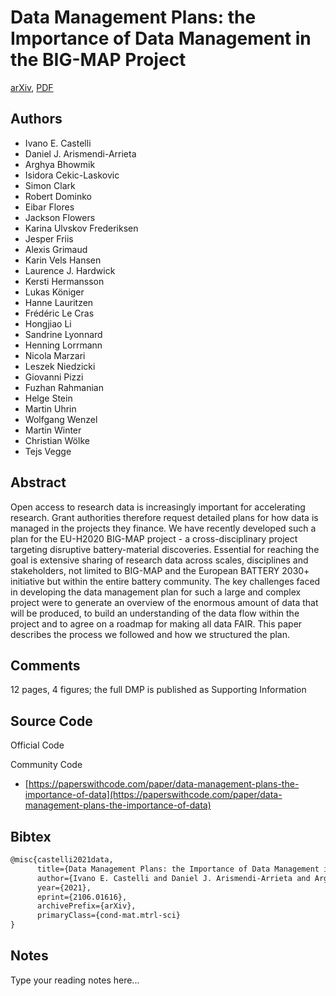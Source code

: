 
# Data Management Plans: the Importance of Data Management in the BIG-MAP Project

[arXiv](https://arxiv.org/abs/2106.01616), [PDF](https://arxiv.org/pdf/2106.01616.pdf)

## Authors

- Ivano E. Castelli
- Daniel J. Arismendi-Arrieta
- Arghya Bhowmik
- Isidora Cekic-Laskovic
- Simon Clark
- Robert Dominko
- Eibar Flores
- Jackson Flowers
- Karina Ulvskov Frederiksen
- Jesper Friis
- Alexis Grimaud
- Karin Vels Hansen
- Laurence J. Hardwick
- Kersti Hermansson
- Lukas Königer
- Hanne Lauritzen
- Frédéric Le Cras
- Hongjiao Li
- Sandrine Lyonnard
- Henning Lorrmann
- Nicola Marzari
- Leszek Niedzicki
- Giovanni Pizzi
- Fuzhan Rahmanian
- Helge Stein
- Martin Uhrin
- Wolfgang Wenzel
- Martin Winter
- Christian Wölke
- Tejs Vegge

## Abstract

Open access to research data is increasingly important for accelerating research. Grant authorities therefore request detailed plans for how data is managed in the projects they finance. We have recently developed such a plan for the EU-H2020 BIG-MAP project - a cross-disciplinary project targeting disruptive battery-material discoveries. Essential for reaching the goal is extensive sharing of research data across scales, disciplines and stakeholders, not limited to BIG-MAP and the European BATTERY 2030+ initiative but within the entire battery community. The key challenges faced in developing the data management plan for such a large and complex project were to generate an overview of the enormous amount of data that will be produced, to build an understanding of the data flow within the project and to agree on a roadmap for making all data FAIR. This paper describes the process we followed and how we structured the plan.

## Comments

12 pages, 4 figures; the full DMP is published as Supporting Information

## Source Code

Official Code



Community Code

- [https://paperswithcode.com/paper/data-management-plans-the-importance-of-data](https://paperswithcode.com/paper/data-management-plans-the-importance-of-data)

## Bibtex

```tex
@misc{castelli2021data,
      title={Data Management Plans: the Importance of Data Management in the BIG-MAP Project}, 
      author={Ivano E. Castelli and Daniel J. Arismendi-Arrieta and Arghya Bhowmik and Isidora Cekic-Laskovic and Simon Clark and Robert Dominko and Eibar Flores and Jackson Flowers and Karina Ulvskov Frederiksen and Jesper Friis and Alexis Grimaud and Karin Vels Hansen and Laurence J. Hardwick and Kersti Hermansson and Lukas Königer and Hanne Lauritzen and Frédéric Le Cras and Hongjiao Li and Sandrine Lyonnard and Henning Lorrmann and Nicola Marzari and Leszek Niedzicki and Giovanni Pizzi and Fuzhan Rahmanian and Helge Stein and Martin Uhrin and Wolfgang Wenzel and Martin Winter and Christian Wölke and Tejs Vegge},
      year={2021},
      eprint={2106.01616},
      archivePrefix={arXiv},
      primaryClass={cond-mat.mtrl-sci}
}
```

## Notes

Type your reading notes here...

